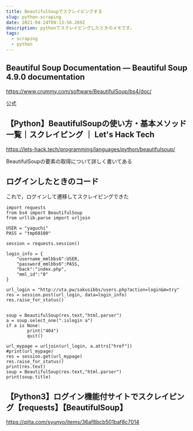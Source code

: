 ```yaml
---
title: BeautifulSoupでスクレイピングする
slug: python-scraping
date: 2021-04-24T09:13:56.269Z
description: pythonでスクレイピングしたときのメモです。
tags:
  - scraping
  - python
---
```

## Beautiful Soup Documentation — Beautiful Soup 4.9.0 documentation

<https://www.crummy.com/software/BeautifulSoup/bs4/doc/>

公式

## 【Python】BeautifulSoupの使い方・基本メソッド一覧｜スクレイピング ｜ Let's Hack Tech
<https://lets-hack.tech/programming/languages/python/beautifulsoup/>

BeautifulSoupの要素の取得について詳しく書いてある

## ログインしたときのコード

これで，ログインして遷移してスクレイピングできた

```
import requests
from bs4 import BeautifulSoup
from urllib.parse import urljoin

USER = "yaguchi"
PASS = "tmp60100"

session = requests.session()

login_info = {
    "username_mmlbbs6":USER,
    "password_mmlbbs6":PASS,
    "back":"index.php",
    "mml_id":"0"
}

url_login = "http://uta.pw/sakusibbs/users.php?action=login&m=try"
res = session.post(url_login, data=login_info)
res.raise_for_status()


soup = BeautifulSoup(res.text,"html.parser")
a = soup.select_one(".islogin a")
if a is None:
        print("404")
        quit()

url_mypage = urljoin(url_login, a.attrs["href"])
#print(url_mypage)
res = session.get(url_mypage)
res.raise_for_status()
print(res.text)
soup = BeautifulSoup(res.text,"html.parser")
print(soup.title)
```

## 【Python3】ログイン機能付サイトでスクレイピング【requests】【BeautifulSoup】

<https://qiita.com/syunyo/items/36af8bcb501baf8c7014>